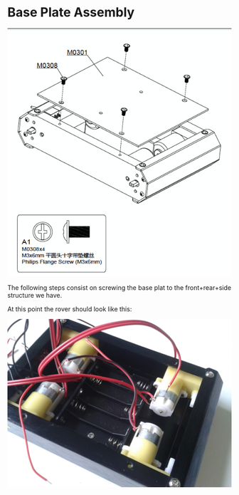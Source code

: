 # Base Plate Assembly



![base](../img/assembly_img/a_base.jpg)

The following steps consist on screwing the base plat to the front+rear+side structure we have.

At this point the rover should look like this:

![base](../img/assembly_img/a_base2.jpg)
